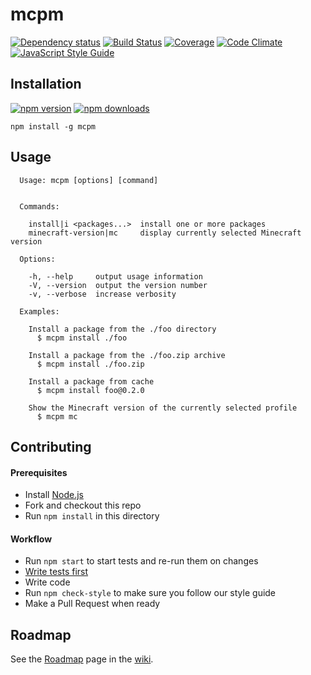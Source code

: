 # mcpm

[![Dependency status](https://img.shields.io/david/mcpm/mcpm.svg?style=flat)](https://david-dm.org/mcpm/mcpm)
[![Build Status](https://img.shields.io/travis/mcpm/mcpm.svg?style=flat&branch=master)](https://travis-ci.org/mcpm/mcpm)
[![Coverage](https://img.shields.io/codeclimate/coverage/github/mcpm/mcpm.svg)](https://codeclimate.com/github/mcpm/mcpm)
[![Code Climate](https://img.shields.io/codeclimate/github/mcpm/mcpm.svg)](https://codeclimate.com/github/mcpm/mcpm)
[![JavaScript Style Guide](https://img.shields.io/badge/code%20style-standard-brightgreen.svg)](http://standardjs.com/)

## Installation

[![npm version](https://img.shields.io/npm/v/mcpm.svg)](https://www.npmjs.com/package/mcpm)
[![npm downloads](https://img.shields.io/npm/dm/mcpm.svg)](https://www.npmjs.com/package/mcpm)

    npm install -g mcpm

## Usage

```Text
  Usage: mcpm [options] [command]


  Commands:

    install|i <packages...>  install one or more packages
    minecraft-version|mc     display currently selected Minecraft version

  Options:

    -h, --help     output usage information
    -V, --version  output the version number
    -v, --verbose  increase verbosity

  Examples:

    Install a package from the ./foo directory
      $ mcpm install ./foo

    Install a package from the ./foo.zip archive
      $ mcpm install ./foo.zip

    Install a package from cache
      $ mcpm install foo@0.2.0

    Show the Minecraft version of the currently selected profile
      $ mcpm mc
```

## Contributing

#### Prerequisites

- Install [Node.js](https://nodejs.org/)
- Fork and checkout this repo
- Run `npm install` in this directory

#### Workflow

- Run `npm start` to start tests and re-run them on changes
- [Write tests first](https://en.wikipedia.org/wiki/Test-driven_development)
- Write code
- Run `npm check-style` to make sure you follow our style guide
- Make a Pull Request when ready

## Roadmap

See the [Roadmap](https://github.com/mcpm/mcpm/wiki/Roadmap) page in the [wiki](https://github.com/mcpm/mcpm/wiki).
